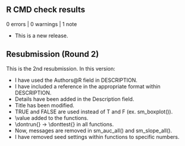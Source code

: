 ## R CMD check results

0 errors | 0 warnings | 1 note

* This is a new release.

## Resubmission (Round 2)
This is the 2nd resubmission. In this version:

* I have used the Authors@R field in DESCRIPTION.
* I have included a reference in the appropriate format within DESCRIPTION.
* Details have been added in the Description field.
* Title has been modified.
* TRUE and FALSE are used instead of T and F (ex. sm_boxplot()).
* \value added to the functions.
* \dontrun{} -> \donttest{} in all functions.
* Now, messages are removed in sm_auc_all() and sm_slope_all().
* I have removed seed settings within functions to specific numbers.

